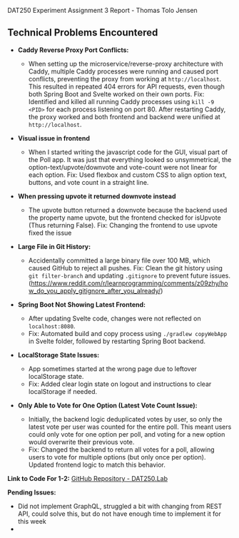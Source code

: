 DAT250 Experiment Assignment 3 Report - Thomas Tolo Jensen

## Technical Problems Encountered
- **Caddy Reverse Proxy Port Conflicts:**
  - When setting up the microservice/reverse-proxy architecture with Caddy, multiple Caddy processes were running and caused port conflicts, preventing the proxy from working at `http://localhost`. This resulted in repeated 404 errors for API requests, even though both Spring Boot and Svelte worked on their own ports.
  Fix: Identified and killed all running Caddy processes using `kill -9 <PID>` for each process listening on port 80. After restarting Caddy, the proxy worked and both frontend and backend were unified at `http://localhost`.

- **Visual issue in frontend**
  - When I started writing the javascript code for the GUI, visual part of the Poll app. It was just that everything looked so unsymmetrical, the option-text/upvote/downvote and vote-count were not linear for each option. 
  Fix: Used flexbox and custom CSS to align option text, buttons, and vote count in a straight line.

- **When pressing upvote it returned downvote instead** 
  - The upvote button returned a downvote because the backend used the property name upvote, but the frontend checked for isUpvote (Thus returning False). 
  Fix: Changing the frontend to use upvote fixed the issue

- **Large File in Git History:**
  - Accidentally committed a large binary file over 100 MB, which caused GitHub to reject all pushes. 
  Fix: Clean the git history using `git filter-branch` and updating `.gitignore` to prevent future issues. (https://www.reddit.com/r/learnprogramming/comments/z09zhy/how_do_you_apply_gitignore_after_you_already/)

- **Spring Boot Not Showing Latest Frontend:**
  - After updating Svelte code, changes were not reflected on `localhost:8080`.
  - Fix: Automated build and copy process using `./gradlew copyWebApp` in Svelte folder, followed by restarting Spring Boot backend.

- **LocalStorage State Issues:**
  - App sometimes started at the wrong page due to leftover localStorage state.
  - Fix: Added clear login state on logout and instructions to clear localStorage if needed.

- **Only Able to Vote for One Option (Latest Vote Count Issue):**
  - Initially, the backend logic deduplicated votes by user, so only the latest vote per user was counted for the entire poll. This meant users could only vote for one option per poll, and voting for a new option would overwrite their previous vote.
  - Fix: Changed the backend to return all votes for a poll, allowing users to vote for multiple options (but only once per option). Updated frontend logic to match this behavior.

**Link to Code For 1-2:**
[GitHub Repository - DAT250.Lab](https://github.com/ThomasTolo/Dat250.Lab)

**Pending Issues:**
- Did not implement GraphQL, struggled a bit with changing from REST API, could solve this, but do not have enough time to implement it for this week
- 
